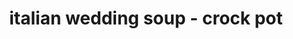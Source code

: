 ---
id: 5c9f9f7d21bffa001494966f
servings: 8
notes: i used the meatball recipe from my sweedish meatballs.  cooked in skillet one minute
 then flipped and cooked an additional minute.
directions: 'add onion
 carrots
 celery
 meatballs
 chicken broth
 beef broth
 basil
 garlic powder
 onion soup mix
 ketchup and thyme into the slow cooker.
cover and cook on low for 5-7 hours.
add in the pasta and cover the slow cooker. turn slow cooker to high. let the pasta cook until tender
 about 30 minutes.
add in spinach or kale
 if desired. ladle into bowls and serve.'
ingredients: '1 small or medium yellow onion
 diced
2 medium carrots
 cut into ½ inch rounds
2 ribs of celery
 cut into ½ inch pieces
1 pound frozen italian-style meatballs
3 ½ cups low sodium chicken broth
2 cups low sodium beef broth
2 tsp dried basil
1 tsp garlic powder
2 tbsp onion soup mix
1 tbsp ketchup
¼ tsp dried thyme
¾ cup uncooked orzo pasta'
rating: 4
ease: easy
img:
category: main course
href: 'https: //www.365daysofcrockpot.com/slow-cooker-italian-wedding-soup/'
totalTime: 7 hours 15 minutes
cookTime: 7 hours
prepTime: 15 minutes
title: italian wedding soup - crock pot
slug: italian-wedding-soup-crock-pot
---